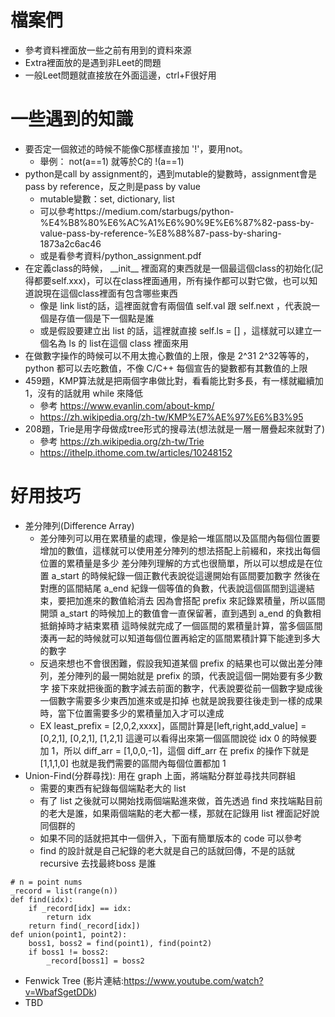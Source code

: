 # 檔案們
* 參考資料裡面放一些之前有用到的資料來源
* Extra裡面放的是遇到非Leet的問題
* 一般Leet問題就直接放在外面這邊，ctrl+F很好用

# 一些遇到的知識
* 要否定一個敘述的時候不能像C那樣直接加 '!'，要用not。
  * 舉例： not(a==1) 就等於C的 !(a==1)
* python是call by assignment的，遇到mutable的變數時，assignment會是pass by reference，反之則是pass by value
  * mutable變數：set, dictionary, list
  * 可以參考https://medium.com/starbugs/python-%E4%B8%80%E6%AC%A1%E6%90%9E%E6%87%82-pass-by-value-pass-by-reference-%E8%88%87-pass-by-sharing-1873a2c6ac46
  * 或是看參考資料/python_assignment.pdf
* 在定義class的時候， \_\_init\_\_ 裡面寫的東西就是一個最這個class的初始化(記得都要self.xxx)，可以在class裡面通用，所有操作都可以對它做，也可以知道說現在這個class裡面有包含哪些東西
  * 像是 link list的話，這裡面就會有兩個值 self.val 跟 self.next ，代表說一個是存值一個是下一個點是誰
  * 或是假設要建立出 list 的話，這裡就直接 self.ls = [] ，這樣就可以建立一個名為 ls 的 list在這個 class 裡面來用
* 在做數字操作的時候可以不用太擔心數值的上限，像是 2^31 2^32等等的，python 都可以去吃數值，不像 C/C++ 每個宣告的變數都有其數值的上限
* 459題，KMP算法就是把兩個字串做比對，看看能比對多長，有一樣就繼續加1，沒有的話就用 while 來降低
  * 參考 https://www.evanlin.com/about-kmp/
  * https://zh.wikipedia.org/zh-tw/KMP%E7%AE%97%E6%B3%95
* 208題，Trie是用字母做成tree形式的搜尋法(想法就是一層一層疊起來就對了)
  * 參考 https://zh.wikipedia.org/zh-tw/Trie
  * https://ithelp.ithome.com.tw/articles/10248152
# 好用技巧
* 差分陣列(Difference Array)
  * 差分陣列可以用在累積量的處理，像是給一堆區間以及區間內每個位置要增加的數值，這樣就可以使用差分陣列的想法搭配上前綴和，來找出每個位置的累積量是多少
    差分陣列理解的方式也很簡單，所以可以想成是在位置 a_start 的時候紀錄一個正數代表說從這邊開始有區間要加數字
    然後在對應的區間結尾 a_end 紀錄一個等值的負數，代表說這個區間到這邊結束，要把加進來的數值給消去
    因為會搭配 prefix 來記錄累積量，所以區間開頭 a_start 的時候加上的數值會一直保留著，直到遇到 a_end 的負數相抵銷掉時才結束累積
    這時候就完成了一個區間的累積量計算，當多個區間湊再一起的時候就可以知道每個位置再給定的區間累積計算下能達到多大的數字
  * 反過來想也不會很困難，假設我知道某個 prefix 的結果也可以做出差分陣列，差分陣列的最一開始就是 prefix 的頭，代表說這個一開始要有多少數字
    接下來就把後面的數字減去前面的數字，代表說要從前一個數字變成後一個數字需要多少東西加進來或是扣掉
    也就是說我要往後走到一樣的成果時，當下位置需要多少的累積量加入才可以達成
  * EX least_prefix = [2,0,2,xxxx]，區間計算是[left,right,add_value] = [0,2,1], [0,2,1], [1,2,1]
    這邊可以看得出來第一個區間說從 idx 0 的時候要加 1，所以 diff_arr = [1,0,0,-1]，這個 diff_arr 在 prefix 的操作下就是 [1,1,1,0] 也就是我們需要的區間內每個位置都加 1
* Union-Find(分群尋找): 用在 graph 上面，將端點分群並尋找共同群組
  * 需要的東西有紀錄每個端點老大的 list
  * 有了 list 之後就可以開始找兩個端點進來做，首先透過 find 來找端點目前的老大是誰，如果兩個端點的老大都一樣，那就在記錄用 list 裡面記好說同個群的
  * 如果不同的話就把其中一個併入，下面有簡單版本的 code 可以參考
  * find 的設計就是自己紀錄的老大就是自己的話就回傳，不是的話就 recursive 去找最終boss 是誰
```
# n = point nums
_record = list(range(n))
def find(idx):
    if _record[idx] == idx:
        return idx
    return find(_record[idx])
def union(point1, point2):
    boss1, boss2 = find(point1), find(point2)
    if boss1 != boss2:
        _record[boss1] = boss2
```
* Fenwick Tree (影片連結:https://www.youtube.com/watch?v=WbafSgetDDk)
* TBD
